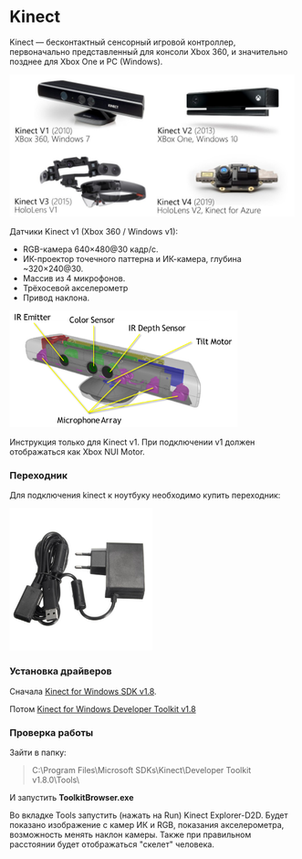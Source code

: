 # Kinect
Kinect — бесконтактный сенсорный игровой контроллер, первоначально представленный для консоли Xbox 360, и значительно позднее для Xbox One и PC (Windows).  

<img src="../img/img_21.png" alt="desc" width="500"> 

Датчики Kinect v1 (Xbox 360 / Windows v1):  
- RGB-камера 640×480@30 кадр/с.
- ИК-проектор точечного паттерна и ИК-камера, глубина ~320×240@30.
- Массив из 4 микрофонов.
- Трёхосевой акселерометр
- Привод наклона.  


<img src="../img/img_20.png" alt="desc" width="400"> 

Инструкция только для Kinect v1. При подключении v1 должен отображаться как Xbox NUI Motor. 

### Переходник
Для подключения kinect к ноутбуку необходимо купить переходник:  

<img src="../img/img_19.png" alt="desc" width="250">  

### Установка драйверов
Сначала [Kinect for Windows SDK v1.8](https://www.microsoft.com/en-us/download/details.aspx?id=40278).

Потом [Kinect for Windows Developer Toolkit v1.8](https://www.microsoft.com/en-us/download/details.aspx?id=40276)

### Проверка работы
Зайти в папку:
> C:\Program Files\Microsoft SDKs\Kinect\Developer Toolkit v1.8.0\Tools\

И запустить **ToolkitBrowser.exe**

Во вкладке Tools запустить (нажать на Run) Kinect Explorer-D2D. Будет показано изображение с камер ИК и RGB, показания акселерометра, возможность менять наклон камеры. Также при правильном расстоянии будет отображаться "скелет" человека.


